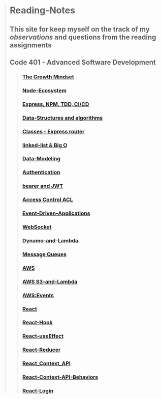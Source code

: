 > # Reading-Notes
>
> ## This site for keep myself on **the track of my _observations_ and questions from the reading assignments**
>
> ## Code 401 - Advanced Software Development
>> ### [The Growth Mindset](read-1.md)
>>   
>> ### [Node-Ecosystem](Node-Ecosystem.md)
>>   
>> ###  [Express, NPM, TDD, CI/CD](Express.md)
>>   
>> ###  [Data-Structures and algorithms](Data-Structures.md)
>> 
>> ### [Classes - Express router](classes-router.md)
>> 
>> ### [linked-list & Big O](linked-list.md)
>> 
>> ### [Data-Modeling](Data-Modeling.md)
>> 
>> ### [Authentication](auth.md)
>> 
>> ### [bearer and JWT](bearer.md)
>>
>> ### [Access Control ACL](AccessControl.md)
>> 
>> ### [Event-Driven-Applications](Event-Driven-Applications.md)
>>
>> ### [WebSocket](WebSocket.md)
>>
>> ### [Dynamo-and-Lambda](Dynamo-and-Lambda.md)
>>
>> ### [Message Queues](MessageQueues.md)
>> 
>> ### [AWS](aws.md)
>> 
>> ### [AWS S3-and-Lambda](AWS-S3-and-Lambda.md)
>>
>> ### [AWS:Events](Events_AWS.md)
>>
>> ### [React](react.md)
>>
>> ### [React-Hook](React-Hook.md)
>> 
>> ### [React-useEffect](react-useEffect.md)
>>
>> ### [React-Reducer](react-Reducer.md)
>>
>> ### [React_Context_API](React_Context_API.md)
>> 
>> ### [React-Context-API-Behaviors](React-Context-API-Behaviors.md)
>>
>> ### [React-Login](react-Login.md)
